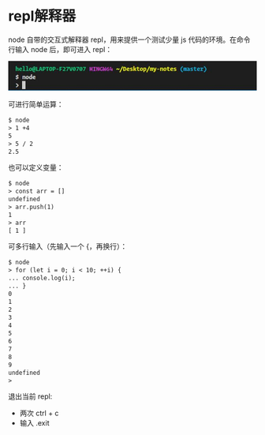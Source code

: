 # repl解释器

node 自带的交互式解释器 repl，用来提供一个测试少量 js 代码的环境。在命令行输入 node 后，即可进入 repl：

![node解释器](img/repl解释器1.jpg)

可进行简单运算：

    $ node
    > 1 +4
    5
    > 5 / 2
    2.5

也可以定义变量：

    $ node
    > const arr = []
    undefined
    > arr.push(1)
    1
    > arr
    [ 1 ]

可多行输入（先输入一个 {，再换行）：

    $ node
    > for (let i = 0; i < 10; ++i) {
    ... console.log(i);
    ... }
    0
    1
    2
    3
    4
    5
    6
    7
    8
    9
    undefined
    >

退出当前 repl: 

- 两次 ctrl + c 
- 输入 .exit
